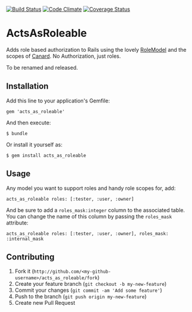 [![Build Status](https://travis-ci.org/elsom25/acts_as_roleable.png?branch=master)](https://travis-ci.org/elsom25/acts_as_roleable)
[![Code Climate](https://codeclimate.com/github/elsom25/acts_as_roleable.png)](https://codeclimate.com/github/elsom25/acts_as_roleable)
[![Coverage Status](https://coveralls.io/repos/elsom25/acts_as_roleable/badge.png)](https://coveralls.io/r/elsom25/acts_as_roleable)

# ActsAsRoleable

Adds role based authorization to Rails using the lovely [RoleModel](https://github.com/martinrehfeld/role_model) and the scopes of [Canard](https://github.com/james2m/canard). No Authorization, just roles.

To be renamed and released.

## Installation

Add this line to your application's Gemfile:

    gem 'acts_as_roleable'

And then execute:

    $ bundle

Or install it yourself as:

    $ gem install acts_as_roleable

## Usage

Any model you want to support roles and handy role scopes for, add:

    acts_as_roleable roles: [:tester, :user, :owner]

And be sure to add a `roles_mask:integer` column to the associated table. You can change the name of this column by passing the `roles_mask` attribute:

    acts_as_roleable roles: [:tester, :user, :owner], roles_mask: :internal_mask

## Contributing

1. Fork it (`http://github.com/<my-github-username>/acts_as_roleable/fork`)
2. Create your feature branch (`git checkout -b my-new-feature`)
3. Commit your changes (`git commit -am 'Add some feature'`)
4. Push to the branch (`git push origin my-new-feature`)
5. Create new Pull Request
